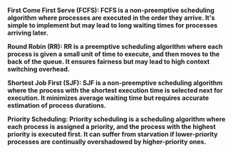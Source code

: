 **First Come First Serve (FCFS): FCFS is a non-preemptive scheduling algorithm where processes are executed in the order they arrive. It's simple to implement but may lead to long waiting times for processes arriving later.**

**Round Robin (RR): RR is a preemptive scheduling algorithm where each process is given a small unit of time to execute, and then moves to the back of the queue. It ensures fairness but may lead to high context switching overhead.**

**Shortest Job First (SJF): SJF is a non-preemptive scheduling algorithm where the process with the shortest execution time is selected next for execution. It minimizes average waiting time but requires accurate estimation of process durations.**

**Priority Scheduling: Priority scheduling is a scheduling algorithm where each process is assigned a priority, and the process with the highest priority is executed first. It can suffer from starvation if lower-priority processes are continually overshadowed by higher-priority ones.**
